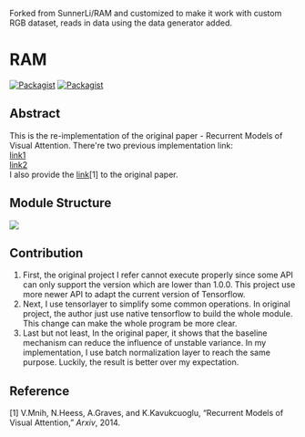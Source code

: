 Forked from SunnerLi/RAM and customized to make it work with custom RGB dataset, reads in data using the data generator added.

# RAM
[![Packagist](https://img.shields.io/badge/Tensorflow-1.3.0-yellow.svg)]()
[![Packagist](https://img.shields.io/badge/Tensorlayer-1.6.1-blue.svg)]()    


Abstract
---
This is the re-implementation of the original paper - Recurrent Models of Visual Attention. There're two previous implementation link:    
[link1](https://github.com/zhongwen/RAM)     
[link2](https://github.com/jlindsey15/RAM)    
I also provide the [link](https://arxiv.org/abs/1406.6247)[1] to the original paper. 
    
Module Structure
---

![](https://github.com/SunnerLi/ram/blob/master/img/network.jpg) 

Contribution
----
1. First, the original project I refer cannot execute properly since some API can only support the version which are lower than 1.0.0. This project use more newer API to adapt the current version of Tensorflow.     
2. Next, I use tensorlayer to simplify some common operations. In original project, the author just use native tensorflow to build the whole module. This change can make the whole program be more clear.    
3. Last but not least, In the original paper, it shows that the baseline mechanism can reduce the influence of unstable variance. In my implementation, I use batch normalization layer to reach the same purpose. Luckily, the result is better over my expectation.     

Reference
----

[1] V.Mnih, N.Heess, A.Graves, and K.Kavukcuoglu, “Recurrent Models of Visual Attention,” _Arxiv_, 2014.
